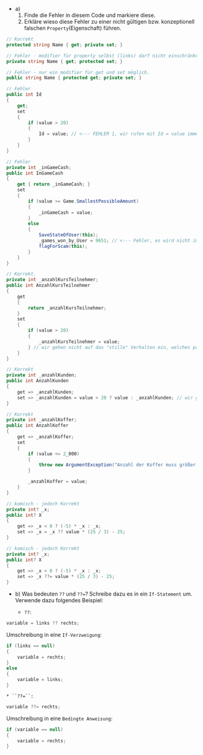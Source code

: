 ﻿- a)
    1) Finde die Fehler in diesem Code und markiere diese.
    2) Erkläre wieso diese Fehler zu einer nicht gültigen bzw. konzeptionell falschen ``Property``(Eigenschaft) führen. 

```csharp
// Korrekt
protected string Name { get; private set; } 

// Fehler - modifier für property selbst (links) darf nicht einschränkender als jene bei den get und set sein.
private string Name { get; protected set; } 

// Fehler - nur ein modifier für get und set möglich.
public string Name { protected get; private set; } 

// Fehler
public int Id
{
    get;
    set
    {
        if (value > 20)
        {
            Id = value; // <--- FEHLER 1, wir rufen mit Id = value immer wieder die set-methode auf. Da wir in der set-methode sind, gibt es eine Endlosschleife.
        }
    }
}

// Fehler
private int _inGameCash;
public int InGameCash
{
    get { return _inGameCash; }
    set
    {
        if (value >= Game.SmallestPossibleAmount)
        {
            _inGameCash = value; 
        }
        else
        {
            SaveStateOfUser(this); 
            _games_won_by_User = 9651; // <--- Fehler, es wird nicht im kommentar ausgeführt was gefragt ist.          
            flagForScam(this);    
        }
    }
}

// Korrekt.
private int _anzahlKursTeilnehmer;
public int AnzahlKursTeilnehmer
{
    get
    {
        return _anzahlKursTeilnehmer;
    }
    set
    {
        if (value > 20)
        {
            _anzahlKursTeilnehmer = value; 
        } // wir gehen nicht auf das "stille" Verhalten ein, welches passiert wenn value <= 20
    }
}

// Korrekt
private int _anzahlKunden;
public int AnzahlKunden
{
    get => _anzahlKunden;
    set => _anzahlKunden = value > 20 ? value : _anzahlKunden; // wir gehen nicht auf das "stille" Verhalten ein, welches passiert wenn value <= 20
}

// Korrekt
private int _anzahlKoffer;
public int AnzahlKoffer
{
    get => _anzahlKoffer;
    set
    {
        if (value <= 2_000)
        {
            throw new ArgumentException("Anzahl der Koffer muss größer als 2000 sein.");
        }

        _anzahlKoffer = value;
    }
}

// komisch - jedoch Korrekt
private int? _x;
public int? X
{
    get => _x < 0 ? (-5) * _x : _x; 
    set => _x = _x ?? value * (25 / 3) - 25; 
}

// komisch - jedoch Korrekt
private int? _x; 
public int? X 
{
    get => _x < 0 ? (-5) * _x : _x; 
    set => _x ??= value * (25 / 3) - 25; 
}
```

- b) Was bedeuten ``??`` und ``??=``? Schreibe dazu es in ein ``If-Statement`` um. Verwende dazu folgendes Beispiel:

    * ``??``: 
```csharp
variable = links ?? rechts;
```

Umschreibung in eine ``If-Verzweigung``:
```csharp
if (links == null)
{
    variable = rechts;
}
else
{
    variable = links;
}
```

    * ``??=``: 
```csharp
variable ??= rechts;
```

Umschreibung in eine ``Bedingte Anweisung``:
```csharp
if (variable == null)
{
    variable = rechts;
}
```
